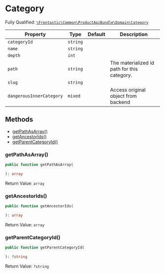 #  Category

Fully Qualified: [`\Frontastic\Common\ProductApiBundle\Domain\Category`](../../../../src/php/ProductApiBundle/Domain/Category.php)



Property|Type|Default|Description
--------|----|-------|-----------
`categoryId`|`string`||
`name`|`string`||
`depth`|`int`||
`path`|`string`||The materialized id path for this category.
`slug`|`string`||
`dangerousInnerCategory`|`mixed`||Access original object from backend

## Methods

* [getPathAsArray()](#getpathasarray)
* [getAncestorIds()](#getancestorids)
* [getParentCategoryId()](#getparentcategoryid)


### getPathAsArray()


```php
public function getPathAsArray(
    
): array
```







Return Value: `array`

### getAncestorIds()


```php
public function getAncestorIds(
    
): array
```







Return Value: `array`

### getParentCategoryId()


```php
public function getParentCategoryId(
    
): ?string
```







Return Value: `?string`

